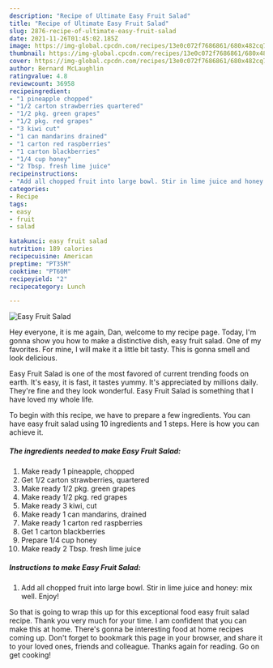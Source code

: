 ```yaml
---
description: "Recipe of Ultimate Easy Fruit Salad"
title: "Recipe of Ultimate Easy Fruit Salad"
slug: 2876-recipe-of-ultimate-easy-fruit-salad
date: 2021-11-26T01:45:02.185Z
image: https://img-global.cpcdn.com/recipes/13e0c072f7686861/680x482cq70/easy-fruit-salad-recipe-main-photo.jpg
thumbnail: https://img-global.cpcdn.com/recipes/13e0c072f7686861/680x482cq70/easy-fruit-salad-recipe-main-photo.jpg
cover: https://img-global.cpcdn.com/recipes/13e0c072f7686861/680x482cq70/easy-fruit-salad-recipe-main-photo.jpg
author: Bernard McLaughlin
ratingvalue: 4.8
reviewcount: 36958
recipeingredient:
- "1 pineapple chopped"
- "1/2 carton strawberries quartered"
- "1/2 pkg. green grapes"
- "1/2 pkg. red grapes"
- "3 kiwi cut"
- "1 can mandarins drained"
- "1 carton red raspberries"
- "1 carton blackberries"
- "1/4 cup honey"
- "2 Tbsp. fresh lime juice"
recipeinstructions:
- "Add all chopped fruit into large bowl. Stir in lime juice and honey: mix well. Enjoy!"
categories:
- Recipe
tags:
- easy
- fruit
- salad

katakunci: easy fruit salad 
nutrition: 189 calories
recipecuisine: American
preptime: "PT35M"
cooktime: "PT60M"
recipeyield: "2"
recipecategory: Lunch

---
```



![Easy Fruit Salad](https://img-global.cpcdn.com/recipes/13e0c072f7686861/680x482cq70/easy-fruit-salad-recipe-main-photo.jpg)

Hey everyone, it is me again, Dan, welcome to my recipe page. Today, I'm gonna show you how to make a distinctive dish, easy fruit salad. One of my favorites. For mine, I will make it a little bit tasty. This is gonna smell and look delicious.



Easy Fruit Salad is one of the most favored of current trending foods on earth. It's easy, it is fast, it tastes yummy. It's appreciated by millions daily. They're fine and they look wonderful. Easy Fruit Salad is something that I have loved my whole life.


To begin with this recipe, we have to prepare a few ingredients. You can have easy fruit salad using 10 ingredients and 1 steps. Here is how you can achieve it.

<!--inarticleads1-->

##### The ingredients needed to make Easy Fruit Salad:

1. Make ready 1 pineapple, chopped
1. Get 1/2 carton strawberries, quartered
1. Make ready 1/2 pkg. green grapes
1. Make ready 1/2 pkg. red grapes
1. Make ready 3 kiwi, cut
1. Make ready 1 can mandarins, drained
1. Make ready 1 carton red raspberries
1. Get 1 carton blackberries
1. Prepare 1/4 cup honey
1. Make ready 2 Tbsp. fresh lime juice




<!--inarticleads2-->

##### Instructions to make Easy Fruit Salad:

1. Add all chopped fruit into large bowl. Stir in lime juice and honey: mix well. Enjoy!




So that is going to wrap this up for this exceptional food easy fruit salad recipe. Thank you very much for your time. I am confident that you can make this at home. There's gonna be interesting food at home recipes coming up. Don't forget to bookmark this page in your browser, and share it to your loved ones, friends and colleague. Thanks again for reading. Go on get cooking!
